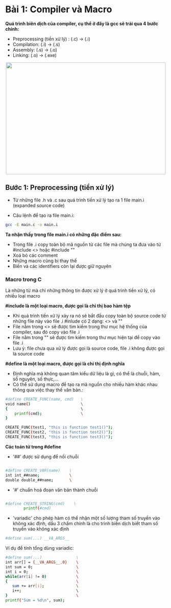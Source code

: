 # Bài 1: Compiler và Macro

__Quá trình biên dịch của compiler, cụ thể ở đây là gcc sẽ trải qua 4 bước chính:__
+ Preprocessing (tiền xử lý) : (.c) -> (.i)
+ Compilation: (.i) -> (.s)
+ Assembly: (.s) -> (.o)
+ Linking: (.o) -> (.exe)
<p align = "center">
<img src = "https://techvidvan.com/tutorials/wp-content/uploads/sites/2/2021/06/working-of-preprocessors-in-c.jpg" width = "500" height = "350">

## Bước 1: Preprocessing (tiền xử lý)

+ Từ những file .h và .c sau quá trình tiền xử lý tạo ra 1 file main.i
(expanded source code)

+ Câu lệnh để tạo ra file main.i:

```bash
gcc -E main.c -o main.i
```
__Ta nhận thấy trong file main.i có những đặc điểm sau:__

+ Trong file .i copy toàn bộ mã nguồn từ các file mà chúng ta đưa vào từ #include <> hoặc #include ""
+ Xoá bỏ các comment 
+ Những macro cũng bị thay thế 
+ Biến và các identifiers còn lại được giữ nguyên

### Macro trong C
Là những từ mà chỉ những thông tin được xử lý ở quá trình tiền xử lý, có nhiều loại macro

__#include là một loại macro, được gọi là chỉ thị bao hàm tệp__
+ Khi quá trình tiền xử lý xảy ra nó sẽ bắt đầu copy toàn bộ source code từ những file này vào file .i
 #inlude có 2 dạng: <> và ""
+ File nằm trong <> sẽ được tìm kiếm trong thư mục hệ thống của compiler, sau đó copy vào file .i
+ File nằm trong "" sẽ được tìm kiếm trong thư mục hiện tại để copy vào file .i
+ Lưu ý: file chưa qua xử lý được gọi là source code, file .i không được gọi là source code

__#define là một loại macro, được gọi là chỉ thị định nghĩa__
+ Định nghĩa mà không quan tâm kiểu dữ liệu là gì, có thể là chuỗi, hàm, số nguyên, số thực,...
+ Có thể sử dụng macro để tạo ra mã nguồn cho nhiều hàm khác nhau thông qua việc thay thế văn bản.:

``` bash
#define CREATE_FUNC(name, cmd)   \
void name()                      \
{                                \ 
    printf(cmd);                 \
}

CREATE_FUNC(test1, "this is function test1()");
CREATE_FUNC(test2, "this is function test2()");
CREATE_FUNC(test3, "this is function test3()");
```
__Các toán tử trong #define__
+ '##' được sử dụng để nối chuỗi

``` bash

#define CREATE_VAR(name)    \
int int_##name;             \
double double_##name;       \

```

+ '#' chuẩn hoá đoạn văn bản thành chuỗi

``` bash

#define CREATE_STRING(cmd)    \
        printf(#cmd)          
```
+ 'variadic' cho phép hàm có thể nhận một số lượng tham số truyền vào không xác định, dấu 3 chấm chính là cho trình biên dịch biết tham số truyền vào không xác định

``` bash
#define sum(...) __VA_ARGS__
```
Ví dụ để tính tổng dùng variadic:

``` bash
#define sum(...)               \
int arr[] = {__VA_ARGS__,0}    \
int sum = 0;                   \
int i = 0;                     \
while(arr[i] != 0)             \
{                              \
   sum += arr[i];              \
   i++;                        \  
}                              \
printf("Sum = %d\n", sum);    
```
